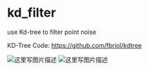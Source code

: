 # kd_filter
use Kd-tree to filter point noise

KD-Tree Code:
https://github.com/fbriol/kdtree

![这里写图片描述](https://github.com/Yannnnnnnnnnnn/kd_filter/blob/master/1.png)
![这里写图片描述](https://github.com/Yannnnnnnnnnnn/kd_filter/blob/master/2.png)
